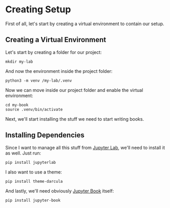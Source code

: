 # Creating Setup
First of all, let's start by creating a virtual environment to contain our setup.

## Creating a Virtual Environment
Let's start by creating a folder for our project:
```
mkdir my-lab
```

And now the environment inside the project folder:
```
python3 -m venv /my-lab/.venv
```

Now we can move inside our project folder and enable the virtual environment:
```
cd my-book
source .venv/bin/activate
```

Next, we'll start installing the stuff we need to start writing books.

## Installing Dependencies

Since I want to manage all this stuff from [Jupyter Lab](https://jupyter.org/install), we'll need to install it as well. Just run:
```
pip install jupyterlab
```

I also want to use a theme:
```
pip install theme-darcula
```

And lastly, we'll need obviously [Jupyter Book](https://jupyterbook.org) itself:
```
pip install jupyter-book
```
